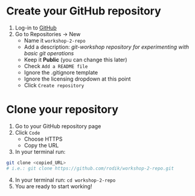 # Create your GitHub repository
1. Log-in to [GitHub](www.github.com)
1. Go to Repositories -> New
    - Name it `workshop-2-repo`
    - Add a description: *git-workshop repository for experimenting with basic git operations*
    - Keep it **Public** (you can change this later)
    - Check `Add a README file`
    - Ignore the .gitignore template
    - Ignore the licensing dropdown at this point
    - Click `Create repository`

# Clone your repository
1. Go to your GitHub repository page
1. Click `Code`
    - Choose HTTPS
    - Copy the URL
1. In your terminal run:
``` bash 
git clone <copied_URL>
# i.e.: git clone https://github.com/rodik/workshop-2-repo.git
```
4. In your terminal run: `cd workshop-2-repo`
4. You are ready to start working!